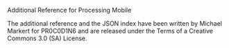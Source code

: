 Additional Reference for Processing Mobile

The additional reference and the JSON index have been written by Michael Markert for PR0C0D1N6 and are released under the Terms of a Creative Commons 3.0 (SA) License.

